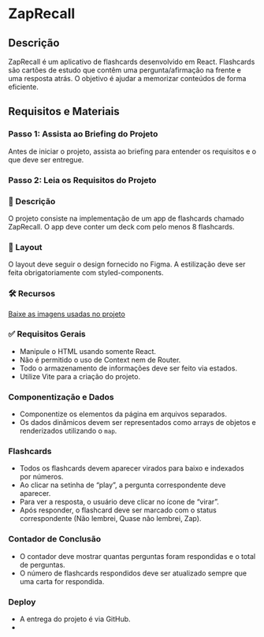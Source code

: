 # ZapRecall

## Descrição
ZapRecall é um aplicativo de flashcards desenvolvido em React. Flashcards são cartões de estudo que contêm uma pergunta/afirmação na frente e uma resposta atrás. O objetivo é ajudar a memorizar conteúdos de forma eficiente.

## Requisitos e Materiais

### Passo 1: Assista ao Briefing do Projeto
Antes de iniciar o projeto, assista ao briefing para entender os requisitos e o que deve ser entregue.

### Passo 2: Leia os Requisitos do Projeto

### 📝 Descrição
O projeto consiste na implementação de um app de flashcards chamado ZapRecall. O app deve conter um deck com pelo menos 8 flashcards.

### 🎨 Layout
O layout deve seguir o design fornecido no Figma. A estilização deve ser feita obrigatoriamente com styled-components.

### 🛠️ Recursos
[Baixe as imagens usadas no projeto](https://github.com/arijunior2020/zap-recall/releases/latest/download/projeto__zaprecall__recursos.zip)


### ✅ Requisitos Gerais
- Manipule o HTML usando somente React.
- Não é permitido o uso de Context nem de Router.
- Todo o armazenamento de informações deve ser feito via estados.
- Utilize Vite para a criação do projeto.

### Componentização e Dados
- Componentize os elementos da página em arquivos separados.
- Os dados dinâmicos devem ser representados como arrays de objetos e renderizados utilizando o `map`.

### Flashcards
- Todos os flashcards devem aparecer virados para baixo e indexados por números.
- Ao clicar na setinha de “play”, a pergunta correspondente deve aparecer.
- Para ver a resposta, o usuário deve clicar no ícone de “virar”.
- Após responder, o flashcard deve ser marcado com o status correspondente (Não lembrei, Quase não lembrei, Zap).

### Contador de Conclusão
- O contador deve mostrar quantas perguntas foram respondidas e o total de perguntas.
- O número de flashcards respondidos deve ser atualizado sempre que uma carta for respondida.

### Deploy
- A entrega do projeto é via GitHub.
- 


